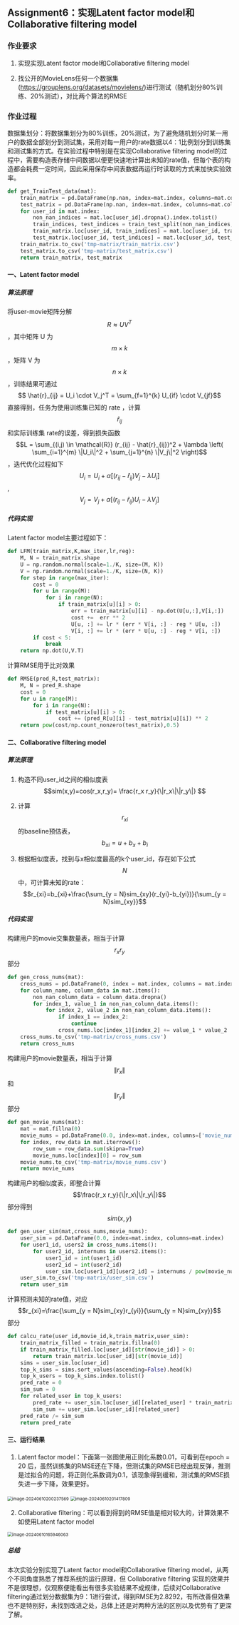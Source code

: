 ## Assignment6：实现Latent factor model和Collaborative filtering model

### 作业要求

1. 实现实现Latent factor model和Collaborative filtering model

2. 找公开的MovieLens任何一个数据集(https://grouplens.org/datasets/movielens/)进行测试（随机划分80%训练、20%测试），对比两个算法的RMSE

### 作业过程

数据集划分：将数据集划分为80%训练，20%测试，为了避免随机划分时某一用户的数据全部划分到测试集，采用对每一用户的rate数据以4：1比例划分到训练集和测试集的方式。在实验过程中特别是在实现Collaborative filtering model的过程中，需要构造表存储中间数据以便更快速地计算出未知的rate值，但每个表的构造都会耗费一定时间，因此采用保存中间表数据再运行时读取的方式来加快实验效率。

```python
def get_TrainTest_data(mat):
    train_matrix = pd.DataFrame(np.nan, index=mat.index, columns=mat.columns)
    test_matrix = pd.DataFrame(np.nan, index=mat.index, columns=mat.columns)
    for user_id in mat.index:
        non_nan_indices = mat.loc[user_id].dropna().index.tolist()
        train_indices, test_indices = train_test_split(non_nan_indices, test_size=0.2, random_state=43)
        train_matrix.loc[user_id, train_indices] = mat.loc[user_id, train_indices]
        test_matrix.loc[user_id, test_indices] = mat.loc[user_id, test_indices]
    train_matrix.to_csv('tmp-matrix/train_matrix.csv')
    test_matrix.to_csv('tmp-matrix/test_matrix.csv')
    return train_matrix, test_matrix
```

#### 一、Latent factor model

##### 算法原理

将user-movie矩阵分解$$R \approx UV^T$$，其中矩阵 U 为 $$m \times k $$，矩阵 V 为 $$n \times k$$ ，训练结果可通过 $$ \hat{r}_{ij} = U_i \cdot V_j^T = \sum_{f=1}^{k} U_{if} \cdot V_{jf}$$ 直接得到，任务为使用训练集已知的 rate ，计算 $$\hat{r}_{ij}$$ 和实际训练集 rate的误差，得到损失函数$$L = \sum_{(i,j) \in \mathcal{R}} (r_{ij} - \hat{r}_{ij})^2 + \lambda \left( \sum_{i=1}^{m} \|U_i\|^2 + \sum_{j=1}^{n} \|V_j\|^2 \right)$$，迭代优化过程如下$$U_i = U_i + \alpha \left[ (r_{ij} - \hat{r}_{ij}) V_j - \lambda U_i \right]$$, 	$$V_j = V_j + \alpha \left[ (r_{ij} - \hat{r}_{ij}) U_i - \lambda V_j \right]$$

##### 代码实现

Latent factor model主要过程如下：

```python
def LFM(train_matrix,K,max_iter,lr,reg):
    M, N = train_matrix.shape
    U = np.random.normal(scale=1./K, size=(M, K))
    V = np.random.normal(scale=1./K, size=(N, K))
    for step in range(max_iter):
        cost = 0
        for u in range(M):
            for i in range(N):
                if train_matrix[u][i] > 0:
                    err = train_matrix[u][i] - np.dot(U[u,:],V[i,:])
                    cost +=  err ** 2
                    U[u, :] += lr * (err * V[i, :] - reg * U[u, :])
                    V[i, :] += lr * (err * U[u, :] - reg * V[i, :])         
        if cost < 5:
            break
    return np.dot(U,V.T)
```

计算RMSE用于比对效果

```python
def RMSE(pred_R,test_matrix):
    M, N = pred_R.shape
    cost = 0
    for u in range(M):
        for i in range(N):
            if test_matrix[u][i] > 0:
                cost += (pred_R[u][i] - test_matrix[u][i]) ** 2
    return pow(cost/np.count_nonzero(test_matrix),0.5)
```

#### 二、Collaborative filtering model

##### 算法原理

1. 构造不同user_id之间的相似度表$$sim(x,y)=cos(r_x,r_y)= \frac{r_x r_y}{\|r_x\|\|r_y\|} $$

2. 计算$$r_{xi}$$的baseline预估表，$$b_{xi} = u+b_x+b_i$$

3. 根据相似度表，找到与x相似度最高的k个user_id，存在如下公式$$N$$中，可计算未知的rate：$$r_{xi}=b_{xi}+\frac{\sum_{y = N}sim_{xy}(r_{yi}-b_{yi})}{\sum_{y = N}sim_{xy}}$$

##### 代码实现

构建用户的movie交集数量表，相当于计算$$r_x r_y$$部分

```python
def gen_cross_nums(mat):
    cross_nums = pd.DataFrame(0, index = mat.index, columns = mat.index)
    for column_name, column_data in mat.items():
        non_nan_column_data = column_data.dropna()
        for index_1, value_1 in non_nan_column_data.items():
            for index_2, value_2 in non_nan_column_data.items():
                if index_1 == index_2:
                    continue
                cross_nums.loc[index_1][index_2] += value_1 * value_2
    cross_nums.to_csv('tmp-matrix/cross_nums.csv')
    return cross_nums
```

构建用户的movie数量表，相当于计算$$\|r_x\|$$和$$\|r_y \|$$部分

```python
def gen_movie_nums(mat):
    mat = mat.fillna(0)
    movie_nums = pd.DataFrame(0.0, index=mat.index, columns=['movie_nums'])
    for index, row_data in mat.iterrows():
        row_sum = row_data.sum(skipna=True)
        movie_nums.loc[index][0] = row_sum
    movie_nums.to_csv('tmp-matrix/movie_nums.csv')
    return movie_nums
```

构建用户的相似度表，即整合计算$$\frac{r_x r_y}{\|r_x\|\|r_y\|}$$部分得到$$sim(x,y)$$

```python
def gen_user_sim(mat,cross_nums,movie_nums):
    user_sim = pd.DataFrame(0.0, index=mat.index, columns=mat.index)
    for user1_id, users2 in cross_nums.items():
        for user2_id, internums in users2.items():
            user1_id = int(user1_id)
            user2_id = int(user2_id)
            user_sim.loc[user1_id][user2_id] = internums / pow(movie_nums.loc[user1_id][0] * movie_nums.loc[user2_id][0],0.5)
    user_sim.to_csv('tmp-matrix/user_sim.csv')      
    return user_sim
```

计算预测未知的rate值，对应$$r_{xi}=\frac{\sum_{y = N}sim_{xy}r_{yi}}{\sum_{y = N}sim_{xy}}$$部分

```python
def calcu_rate(user_id,movie_id,k,train_matrix,user_sim):
    train_matrix_filled = train_matrix.fillna(0)
    if train_matrix_filled.loc[user_id][str(movie_id)] > 0:
        return train_matrix.loc[user_id][str(movie_id)]
    sims = user_sim.loc[user_id]
    top_k_sims = sims.sort_values(ascending=False).head(k)
    top_k_users = top_k_sims.index.tolist()
    pred_rate = 0
    sim_sum = 0
    for related_user in top_k_users:
        pred_rate += user_sim.loc[user_id][related_user] * train_matrix_filled.loc[int(related_user)][str(movie_id)]
        sim_sum += user_sim.loc[user_id][related_user]
    pred_rate /= sim_sum
    return pred_rate
```

#### 三、运行结果

1. Latent factor model：下面第一张图使用正则化系数0.01，可看到在epoch = 20 后，虽然训练集的RMSE还在下降，但测试集的RMSE已经出现反弹，推测是过拟合的问题，将正则化系数调为0.1，该现象得到缓和，测试集的RMSE损失进一步下降，效果更好。

<img src="C:\Users\asus\Desktop\大三下\大数据\6-recsys\report.assets\image-20240610200237569.png" alt="image-20240610200237569" style="zoom:67%;" />

<img src="C:\Users\asus\Desktop\大三下\大数据\6-recsys\report.assets\image-20240610201417809.png" alt="image-20240610201417809" style="zoom:67%;" />

2. Collaborative filtering：可以看到得到的RMSE值是相对较大的，计算效果不如使用Latent factor model

<img src="C:\Users\asus\Desktop\大三下\大数据\6-recsys\report.assets\image-20240610165946063.png" alt="image-20240610165946063" style="zoom:67%;" />

##### 总结

本次实验分别实现了Latent factor model和Collaborative filtering model，从两个不同角度熟悉了推荐系统的运行原理，但 Collaborative filtering 实现的效果并不是很理想，仅观察便能看出有很多实验结果不成规律，后续对Collaborative filtering通过划分数据集为9：1进行尝试，得到RMSE为2.8292，有所改善但效果也不是特别好，未找到改进之处，总体上还是对两种方法的区别以及优势有了更深了解。

